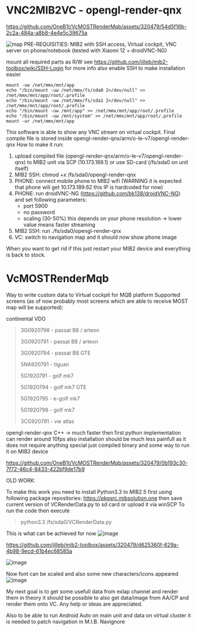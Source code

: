 

# VNC2MIB2VC - opengl-render-qnx

https://github.com/OneB1t/VcMOSTRenderMqb/assets/320479/54d5f16b-2c2a-484a-a8b8-4e4e5c39675a

![map](https://github.com/OneB1t/VcMOSTRenderMqb/assets/320479/52123bb5-55de-4fb4-871c-195b8fcebdc3)
PRE-REQUISITIES: MIB2 with SSH access, Virtual cockpit, VNC server on phone/notebook (tested with Xiaomi 12 + droidVNC-NG)







mount all required parts as R/W see https://github.com/jilleb/mib2-toolbox/wiki/SSH-Login for more info also enable SSH to make installation easier

```
mount -uw /net/mmx/mnt/app
echo "/bin/mount -uw /net/mmx/fs/sda0 2>/dev/null" >> /net/mmx/mnt/app/root/.profile
echo "/bin/mount -uw /net/mmx/fs/sda1 2>/dev/null" >> /net/mmx/mnt/app/root/.profile
echo "/bin/mount -uw /mnt/app" >> /net/mmx/mnt/app/root/.profile
echo "/bin/mount -uw /mnt/system" >> /net/mmx/mnt/app/root/.profile
mount -ur /net/mmx/mnt/app
```


This software is able to show any VNC stream on virtual cockpit. Final compile file is stored inside opengl-render-qnx/arm/o-le-v7/opengl-render-qnx 
How to make it run:
1) upload compiled file (opengl-render-qnx/arm/o-le-v7/opengl-render-qnx) to MIB2 unit via SCP (10.173.189.1) or use SD-card (/fs/sda0 on unit itself)
2) MIB2 SSH: chmod +x /fs/sda0/opengl-render-qnx
3) PHONE: connect mobile phone to MIB2 wifi (WARNING it is expected that phone will get 10.173.189.62 this IP is hardcoded for now)
4) PHONE: run droidVNC-NG (https://github.com/bk138/droidVNC-NG) and set following parameters:
   - port 5900
   - no password
   - scaling (30-50%) this depends on your phone resolution -> lower value means faster streaming
5) MIB2 SSH: run ./fs/sda0/opengl-render-qnx
6) VC: switch to navigation map and it should now show phone image

When you want to get rid if this just restart your MIB2 device and everything is back to stock.




# VcMOSTRenderMqb
Way to write custom data to Virtual cockpit for MQB platform
Supported screens (as of now probably most screens which are able to receive MOST map will be supported):

continental VDO

> 3G0920798 - passat B8 / arteon
> 
> 3G0920791 - passat B8 / arteon
> 
> 3G0920794 - passat B8 GTE
> 
> 5NA920791 - tiguan
> 
> 5G1920791 - golf mk7
> 
> 5G1920794 - golf mk7 GTE
> 
> 5G1920795 - e-golf mk7
> 
> 5G1920798 - golf mk7
> 
> 3CG920791 - vw atlas

opengl-render-qnx C++ -> much faster then first python implementation can render around 10fps
also installation should be much less painfull as it does not require anything special just compiled binary and some way to run it on MIB2 device


https://github.com/OneB1t/VcMOSTRenderMqb/assets/320479/0b193c30-7f72-46c4-8433-422bf9de17b9


OLD WORK:

To make this work you need to install Python3.3 to MIB2.5 first using following package repositories: https://pkgsrc.mibsolution.one then save current version of VCRenderData.py to sd card or upload it via winSCP
To run the code then execute 

> python3.3 /fs/sda0/VCRenderData.py

This is what can be achieved for now
![image](https://raw.githubusercontent.com/OneB1t/VcMOSTRenderMqb/main/render.bmp)

https://github.com/jilleb/mib2-toolbox/assets/320479/d625360f-629a-4b98-9ecd-61b4ec68585a

![image](https://user-images.githubusercontent.com/320479/280536425-d9cbde9c-9c01-4852-8c2f-9d4c5a4a7283.png)

Now font can be scaled and also some new characters/icons appeared
![image](https://github.com/OneB1t/VcMOSTRenderMqb/assets/320479/25234d56-b886-448c-ae48-5f27bde40418)


My next goal is to get some usefull data from exlap channel and render them in theory it should be possible to also get data/image from AA/CP and render them onto VC. Any help or ideas are appreciated.

Also to be able to run Android Auto on main unit and data on virtual cluster it is needed to patch navigation in M.I.B. Navignore

